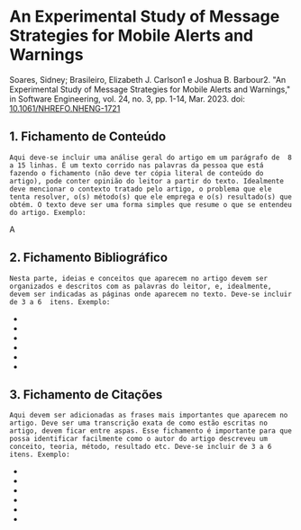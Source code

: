 # An Experimental Study of Message Strategies for Mobile Alerts and Warnings

Soares, Sidney; Brasileiro, Elizabeth J. Carlson1 e Joshua B. Barbour2. "An Experimental Study of Message Strategies for Mobile Alerts and Warnings," in Software Engineering, vol. 24, no. 3, pp. 1-14, Mar. 2023. doi: [10.1061/NHREFO.NHENG-1721](https://ascelibrary.org/doi/10.1061/NHREFO.NHENG-1721)

## 1. Fichamento de Conteúdo

`Aqui deve-se incluir uma análise geral do artigo em um parágrafo de  8 a 15 linhas. É um texto corrido nas palavras da pessoa que está fazendo o fichamento (não deve ter cópia literal de conteúdo do artigo), pode conter opinião do leitor a partir do texto. Idealmente deve mencionar o contexto tratado pelo artigo, o problema que ele tenta resolver, o(s) método(s) que ele emprega e o(s) resultado(s) que obtém. O texto deve ser uma forma simples que resume o que se entendeu do artigo. Exemplo:`

A

## 2. Fichamento Bibliográfico 

`Nesta parte, ideias e conceitos que aparecem no artigo devem ser organizados e descritos com as palavras do leitor, e, idealmente, devem ser indicadas as páginas onde aparecem no texto. Deve-se incluir de 3 a 6  itens. Exemplo:`

* 
* 
* 
* 
* 
* 

## 3. Fichamento de Citações 

`Aqui devem ser adicionadas as frases mais importantes que aparecem no artigo. Deve ser uma transcrição exata de como estão escritas no artigo, devem ficar entre aspas. Esse fichamento é importante para que possa identificar facilmente como o autor do artigo descreveu um conceito, teoria, método, resultado etc. Deve-se incluir de 3 a 6  itens. Exemplo:`

* 
* 
* 
* 
* 
* 













